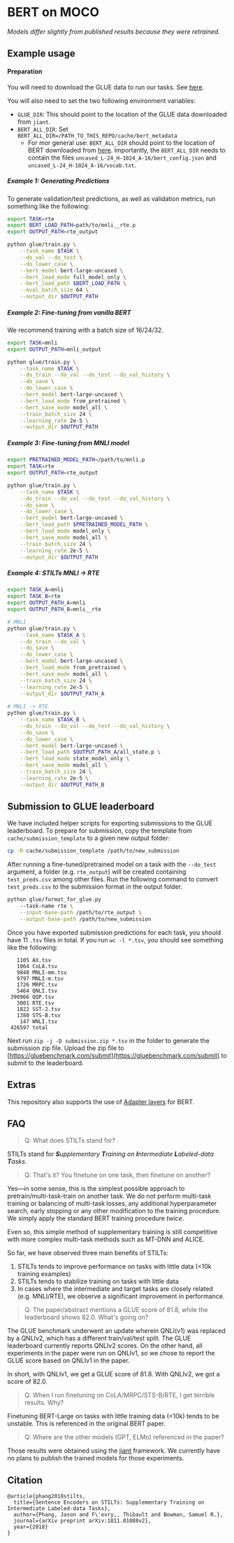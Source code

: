 # BERT on MOCO

 
*Models differ slightly from published results because they were retrained.*

## Example usage

#### Preparation

You will need to download the GLUE data to run our tasks. See [here](https://github.com/jsalt18-sentence-repl/jiant#downloading-data).

You will also need to set the two following environment variables:

* `GLUE_DIR`: This should point to the location of the GLUE data downloaded from `jiant`.
* `BERT_ALL_DIR`: Set `BERT_ALL_DIR=/PATH_TO_THIS_REPO/cache/bert_metadata` 
    * For mor general use: `BERT_ALL_DIR` should point to the location of BERT downloaded from [here](https://storage.googleapis.com/bert_models/2018_10_18/uncased_L-24_H-1024_A-16.zip). Importantly, the `BERT_ALL_DIR` needs to contain the files `uncased_L-24_H-1024_A-16/bert_config.json` and `uncased_L-24_H-1024_A-16/vocab.txt`.

##### Example 1: Generating Predictions

To generate validation/test predictions, as well as validation metrics, run something like the following:

```bash
export TASK=rte
export BERT_LOAD_PATH=path/to/mnli__rte.p
export OUTPUT_PATH=rte_output

python glue/train.py \
    --task_name $TASK \
    --do_val --do_test \
    --do_lower_case \
    --bert_model bert-large-uncased \
    --bert_load_mode full_model_only \
    --bert_load_path $BERT_LOAD_PATH \
    --eval_batch_size 64 \
    --output_dir $OUTPUT_PATH
``` 

##### Example 2: Fine-tuning from vanilla BERT

We recommend training with a batch size of 16/24/32.

```bash
export TASK=mnli
export OUTPUT_PATH=mnli_output

python glue/train.py \
    --task_name $TASK \
    --do_train --do_val --do_test --do_val_history \
    --do_save \
    --do_lower_case \
    --bert_model bert-large-uncased \
    --bert_load_mode from_pretrained \
    --bert_save_mode model_all \
    --train_batch_size 24 \
    --learning_rate 2e-5 \
    --output_dir $OUTPUT_PATH
``` 


##### Example 3: Fine-tuning from MNLI model

```bash
export PRETRAINED_MODEL_PATH=/path/to/mnli.p
export TASK=rte
export OUTPUT_PATH=rte_output

python glue/train.py \
    --task_name $TASK \
    --do_train --do_val --do_test --do_val_history \
    --do_save \
    --do_lower_case \
    --bert_model bert-large-uncased \
    --bert_load_path $PRETRAINED_MODEL_PATH \
    --bert_load_mode model_only \
    --bert_save_mode model_all \
    --train_batch_size 24 \
    --learning_rate 2e-5 \
    --output_dir $OUTPUT_PATH
``` 


##### Example 4: STILTs MNLI &rarr; RTE 

```bash
export TASK_A=mnli
export TASK_B=rte
export OUTPUT_PATH_A=mnli
export OUTPUT_PATH_B=mnli__rte

# MNLI
python glue/train.py \
    --task_name $TASK_A \
    --do_train --do_val \
    --do_save \
    --do_lower_case \
    --bert_model bert-large-uncased \
    --bert_load_mode from_pretrained \
    --bert_save_mode model_all \
    --train_batch_size 24 \
    --learning_rate 2e-5 \
    --output_dir $OUTPUT_PATH_A
    
# MNLI -> RTE
python glue/train.py \
    --task_name $TASK_B \
    --do_train --do_val --do_test --do_val_history \
    --do_save \
    --do_lower_case \
    --bert_model bert-large-uncased \
    --bert_load_path $OUTPUT_PATH_A/all_state.p \
    --bert_load_mode state_model_only \
    --bert_save_mode model_all \
    --train_batch_size 24 \
    --learning_rate 2e-5 \
    --output_dir $OUTPUT_PATH_B
``` 


## Submission to GLUE leaderboard

We have included helper scripts for exporting submissions to the GLUE leaderboard. To prepare for submission, copy the template from `cache/submission_template` to a given new output folder:

```bash
cp -R cache/submission_template /path/to/new_submission
```

After running a fine-tuned/pretrained model on a task with the `--do_test` argument, a folder (e.g. `rte_output`) will be created containing `test_preds.csv` among other files. Run the following command to convert `test_preds.csv` to the submission format in the output folder.

```bash
python glue/format_for_glue.py 
    --task-name rte \
    --input-base-path /path/to/rte_output \
    --output-base-path /path/to/new_submission
```

Once you have exported submission predictions for each task, you should have 11 `.tsv` files in total. If you run `wc -l *.tsv`, you should see something like the following:

```
   1105 AX.tsv
   1064 CoLA.tsv
   9848 MNLI-mm.tsv
   9797 MNLI-m.tsv
   1726 MRPC.tsv
   5464 QNLI.tsv
 390966 QQP.tsv
   3001 RTE.tsv
   1822 SST-2.tsv
   1380 STS-B.tsv
    147 WNLI.tsv
 426597 total 
```

Next run `zip -j -D submission.zip *.tsv` in the folder to generate the submission zip file. Upload the zip file to [https://gluebenchmark.com/submit](https://gluebenchmark.com/submit) to submit to the leaderboard.

## Extras

This repository also supports the use of [Adapter layers](https://arxiv.org/abs/1902.00751) for BERT.

## FAQ

> Q: What does STILTs stand for?

STILTs stand for ***S**upplementary **T**raining on **I**ntermediate **L**abeled-data **T**asks*.

> Q: That's it? You finetune on one task, then finetune on another?

Yes—in some sense, this is the simplest possible approach to pretrain/multi-task-train on another task. We do not perform multi-task training or balancing of multi-task losses, any additional hyperparameter search, early stopping or any other modification to the training procedure. We simply apply the standard BERT training procedure *twice*.

Even so, this simple method of supplementary training is still competitive with more complex multi-task methods such as MT-DNN and ALICE.

So far, we have observed three main benefits of STILTs:

1. STILTs tends to improve performance on tasks with little data (<10k training examples)
2. STILTs tends to stabilize training on tasks with little data
3. In cases where the intermediate and target tasks are closely related (e.g. MNLI/RTE), we observe a significant improvement in performance. 

> Q: The paper/abstract mentions a GLUE score of 81.8, while the leaderboard shows 82.0. What's going on?

The GLUE benchmark underwent an update wherein QNLI(v1) was replaced by a QNLIv2, which has a different train/val/test split. The GLUE leaderboard currently reports QNLIv2 scores. On the other hand, all experiments in the paper were run on QNLIv1, so we chose to report the GLUE score based on QNLIv1 in the paper.

In short, with QNLIv1, we get a GLUE score of 81.8. With QNLIv2, we got a score of 82.0.

> Q: When I run finetuning on CoLA/MRPC/STS-B/RTE, I get terrible results. Why?

Finetuning BERT-Large on tasks with little training data (<10k) tends to be unstable. This is referenced in the original BERT paper.

> Q: Where are the other models (GPT, ELMo) referenced in the paper?

Those results were obtained using the [jiant](https://github.com/jsalt18-sentence-repl/jiant) framework. We currently have no plans to publish the trained models for those experiments.  

## Citation

```
@article{phang2018stilts,
  title={Sentence Encoders on STILTs: Supplementary Training on Intermediate Labeled-data Tasks},
  author={Phang, Jason and F\'evry,, Thibault and Bowman, Samuel R.},
  journal={arXiv preprint arXiv:1811.01088v2},
  year={2018}
}
```

